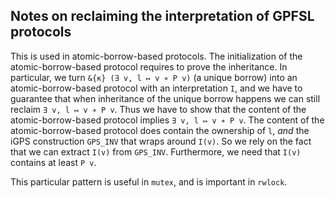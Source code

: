 ## Notes on reclaiming the interpretation of GPFSL protocols

This is used in atomic-borrow-based protocols. The initialization of the atomic-borrow-based protocol requires to prove the inheritance.
In particular, we turn `&{κ} (∃ v, l ↦ v ∗ P v)` (a unique borrow) into an atomic-borrow-based protocol with an interpretation `I`, and we have to guarantee that when inheritance of the unique borrow happens we can still reclaim `∃ v, l ↦ v ∗ P v`.
Thus we have to show that the content of the atomic-borrow-based protocol implies `∃ v, l ↦ v ∗ P v`.
The content of the atomic-borrow-based protocol does contain the ownership of `l`, *and* the iGPS construction `GPS_INV` that wraps around `I(v)`.
So we rely on the fact that we can extract `I(v)` from `GPS_INV`.
Furthermore, we need that `I(v)` contains at least `P v`.

This particular pattern is useful in `mutex`, and is important in `rwlock`.
